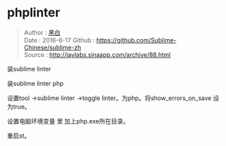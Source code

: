 # phplinter
> Author : [黑白](http://jaylabs.sinaapp.com/)  
> Date   : 2016-6-17
> Github : https://github.com/Sublime-Chinese/sublime-zh  
> Source : http://jaylabs.sinaapp.com/archive/88.html

装sublime linter

装sublime linter php

设置tool ->sublime linter ->toggle linter。为php。将show_errors_on_save 设为true。

设置电脑环境变量 里 加上php.exe所在目录。

重启st。
